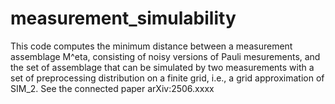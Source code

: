 # measurement_simulability
This code computes the minimum distance between a measurement assemblage M^eta, consisting of noisy versions of Pauli mesurements, and the set of assemblage that can be simulated by two measurements with a set of preprocessing distribution on a finite grid, i.e., a grid approximation of SIM_2. See the connected paper arXiv:2506.xxxx
